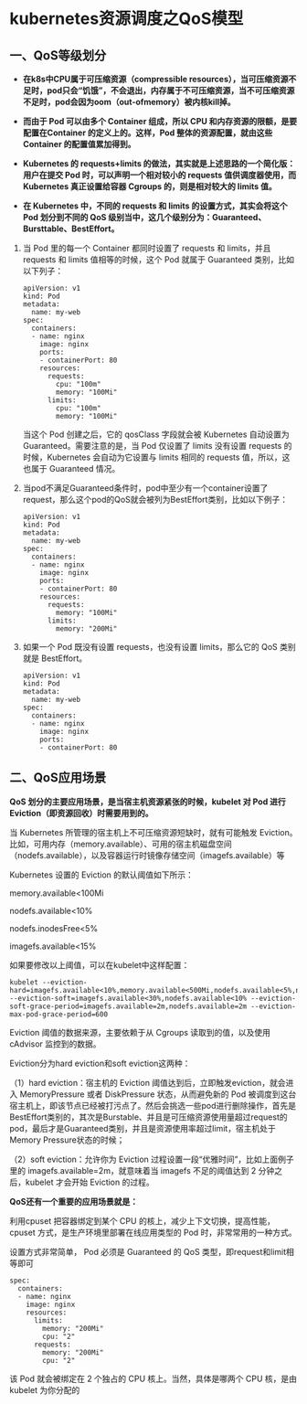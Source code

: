 # kubernetes资源调度之QoS模型

## 一、QoS等级划分

-  **在k8s中CPU属于可压缩资源（compressible resources），当可压缩资源不足时，pod只会“饥饿”，不会退出，内存属于不可压缩资源，当不可压缩资源不足时，pod会因为oom（out-ofmemory）被内核kill掉。**

-  **而由于 Pod 可以由多个 Container 组成，所以 CPU 和内存资源的限额，是要配置在Container 的定义上的。这样，Pod 整体的资源配置，就由这些 Container 的配置值累加得到。**
- **Kubernetes 的 requests+limits 的做法，其实就是上述思路的一个简化版：用户在提交 Pod 时，可以声明一个相对较小的 requests 值供调度器使用，而 Kubernetes 真正设置给容器 Cgroups 的，则是相对较大的 limits 值。**

- **在 Kubernetes 中，不同的 requests 和 limits 的设置方式，其实会将这个 Pod 划分到不同的 QoS 级别当中，这几个级别分为：Guaranteed、Bursttable、BestEffort。**



1. 当 Pod 里的每一个 Container 都同时设置了 requests 和 limits，并且 requests 和 limits 值相等的时候，这个 Pod 就属于 Guaranteed 类别，比如以下列子：

   ```
   apiVersion: v1
   kind: Pod
   metadata:
     name: my-web
   spec:
     containers:
     - name: nginx
       image: nginx
       ports:
       - containerPort: 80
       resources:
         requests:
           cpu: "100m"
           memory: "100Mi"
         limits:
           cpu: "100m"
           memory: "100Mi"
   ```

   当这个 Pod 创建之后，它的 qosClass 字段就会被 Kubernetes 自动设置为 Guaranteed。需要注意的是，当 Pod 仅设置了 limits 没有设置 requests 的时候，Kubernetes 会自动为它设置与 limits 相同的 requests 值，所以，这也属于 Guaranteed 情况。

2. 当pod不满足Guaranteed条件时，pod中至少有一个container设置了request，那么这个pod的QoS就会被列为BestEffort类别，比如以下例子：

   ```
   apiVersion: v1
   kind: Pod
   metadata:
     name: my-web
   spec:
     containers:
     - name: nginx
       image: nginx
       ports:
       - containerPort: 80
       resources:
         requests:
           memory: "100Mi"
         limits:
           memory: "200Mi"
   ```

3. 如果一个 Pod 既没有设置 requests，也没有设置 limits，那么它的 QoS 类别就是 BestEffort。

   ```
   apiVersion: v1
   kind: Pod
   metadata:
     name: my-web
   spec:
     containers:
     - name: nginx
       image: nginx
       ports:
       - containerPort: 80
   ```



## 二、QoS应用场景

**QoS 划分的主要应用场景，是当宿主机资源紧张的时候，kubelet 对 Pod 进行 Eviction（即资源回收）时需要用到的。**

当 Kubernetes 所管理的宿主机上不可压缩资源短缺时，就有可能触发 Eviction。比如，可用内存（memory.available）、可用的宿主机磁盘空间（nodefs.available），以及容器运行时镜像存储空间（imagefs.available）等

Kubernetes 设置的 Eviction 的默认阈值如下所示：

memory.available<100Mi

nodefs.available<10%

nodefs.inodesFree<5%

imagefs.available<15%	

如果要修改以上阈值，可以在kubelet中这样配置：

```
kubelet --eviction-hard=imagefs.available<10%,memory.available<500Mi,nodefs.available<5%,nodefs.inodesFree<5% --eviction-soft=imagefs.available<30%,nodefs.available<10% --eviction-soft-grace-period=imagefs.available=2m,nodefs.available=2m --eviction-max-pod-grace-period=600
```





Eviction 阈值的数据来源，主要依赖于从 Cgroups 读取到的值，以及使用 cAdvisor 监控到的数据。

Eviction分为hard eviction和soft eviction这两种：

（1）hard eviction：宿主机的 Eviction 阈值达到后，立即触发eviction，就会进入 MemoryPressure 或者 DiskPressure 状态，从而避免新的 Pod 被调度到这台宿主机上，即该节点已经被打污点了。然后会挑选一些pod进行删除操作，首先是BestEffort类别的，其次是Burstable、并且是可压缩资源使用量超过request的pod，最后才是Guaranteed类别，并且是资源使用率超过limit，宿主机处于Memory Pressure状态的时候；

（2）soft eviction：允许你为 Eviction 过程设置一段“优雅时间”，比如上面例子里的 imagefs.available=2m，就意味着当 imagefs 不足的阈值达到 2 分钟之后，kubelet 才会开始 Eviction 的过程。

**QoS还有一个重要的应用场景就是：**

利用cpuset 把容器绑定到某个 CPU 的核上，减少上下文切换，提高性能，cpuset 方式，是生产环境里部署在线应用类型的 Pod 时，非常常用的一种方式。

设置方式非常简单， Pod 必须是 Guaranteed 的 QoS 类型，即request和limit相等即可

```
spec:
  containers:
  - name: nginx
    image: nginx
    resources:
      limits:
        memory: "200Mi"
        cpu: "2"
      requests:
        memory: "200Mi"
        cpu: "2"
```

该 Pod 就会被绑定在 2 个独占的 CPU 核上。当然，具体是哪两个 CPU 核，是由 kubelet 为你分配的